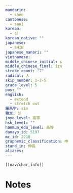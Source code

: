 ```yaml
---
mandarin:
  - shēn
cantonese:
  - san1
korean:
  - 신
korean_native: ""
japanese:
  - SHIN
japanese_nanori: ""
vietnamese:
middle_chinese_initial: ɕ
middle_chinese_final: iɪn
stroke_count: "7"
radical: 人
skip_number: 1-2-5
grade_level: 5
pos: ""
english:
  - extend
  - stretch out
羅馬字: sin
韓文: 신
joyo_level: 高等
hsk_level: ""
hanmun_edu_level: 高等
danayo_id: 5197
mc_id: 2210
graphemic_classification: 申
stand_in: 伸長
aliases:
---
```

```meta-bind-embed
[[nav/char_info]]
```

# Notes
